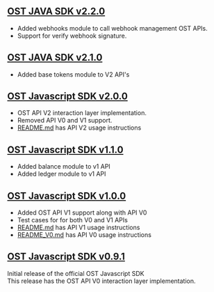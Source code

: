 [OST JAVA SDK v2.2.0](https://github.com/ostdotcom/ost-sdk-java/tree/v2.2.0)
---

* Added webhooks module to call webhook management OST APIs.
* Support for verify webhook signature.

[OST JAVA SDK v2.1.0](https://github.com/ostdotcom/ost-sdk-java/tree/v2.1.0)
---

* Added base tokens module to V2 API's

[OST Javascript SDK v2.0.0](https://github.com/ostdotcom/ost-sdk-js/tree/v2.0.0)
---

* OST API V2 interaction layer implementation.
* Removed API V0 and V1 support.
* [README.md](README.md) has API V2 usage instructions

[OST Javascript SDK v1.1.0](https://github.com/ostdotcom/ost-sdk-js/tree/v1.1.0)
---

* Added balance module to v1 API
* Added ledger module to v1 API

[OST Javascript SDK v1.0.0](https://github.com/ostdotcom/ost-sdk-js/tree/v1.0.0)
---

* Added OST API V1 support along with API V0 
* Test cases for for both V0 and V1 APIs
* [README.md](README.md) has API V1 usage instructions
* [README_V0.md](README.md) has API V0 usage instructions  

[OST Javascript SDK v0.9.1](https://github.com/ostdotcom/ost-sdk-js/tree/v0.9.1)
---
Initial release of the official OST Javascript SDK<br />
This release has the OST API V0 interaction layer implementation.